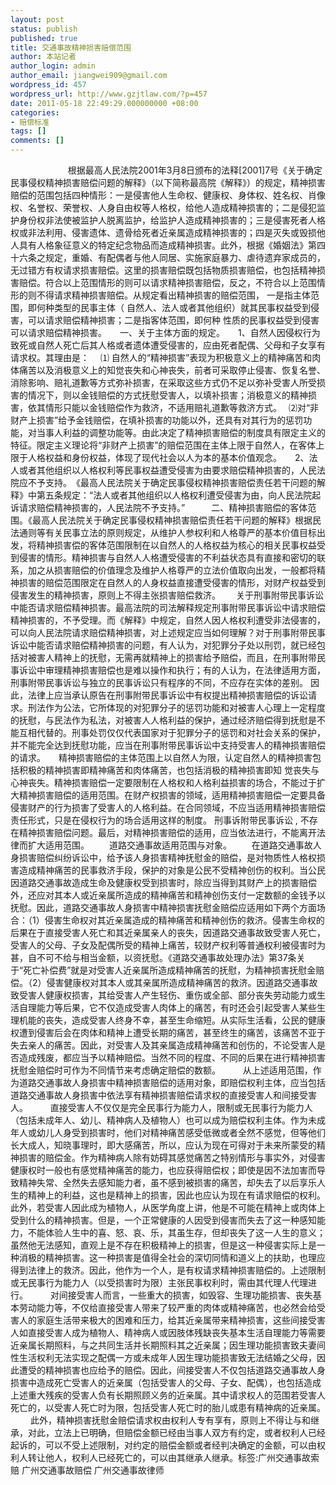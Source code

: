 ```yaml
---
layout: post
status: publish
published: true
title: 交通事故精神损害赔偿范围
author: 本站记者
author_login: admin
author_email: jiangwei909@gmail.com
wordpress_id: 457
wordpress_url: http://www.gzjtlaw.com/?p=457
date: 2011-05-18 22:49:29.000000000 +08:00
categories:
- 赔偿标准
tags: []
comments: []
---
```

　　 　　 　　根据最高人民法院2001年3月8日颁布的法释[2001]7号《关于确定民事侵权精神损害赔偿问题的解释》（以下简称最高院《解释》）的规定，精神损害赔偿的范围包括四种情形：一是侵害他人生命权、健康权、身体权、姓名权、肖像权、名誉权、荣誉权、人身自由权等人格权，给他人造成精神损害的；二是侵犯监护身份权非法使被监护人脱离监护，给监护人造成精神损害的；三是侵害死者人格权或非法利用、侵害遗体、遗骨给死者近亲属造成精神损害的；四是灭失或毁损他人具有人格象征意义的特定纪念物品而造成精神损害。此外，根据《婚姻法》第四十六条之规定，重婚、有配偶者与他人同居、实施家庭暴力、虐待遗弃家成员的，无过错方有权请求损害赔偿。这里的损害赔偿既包括物质损害赔偿，也包括精神损害赔偿。符合以上范围情形的则可以请求精神损害赔偿，反之，不符合以上范围情形的则不得请求精神损害赔偿。从规定看出精神损害的赔偿范围， 一是指主体范围，即何种类型的民事主体（ 自然人、法人或者其他组织）就其民事权益受到侵害，可以请求赔偿精神损害；二是指客体范围，即何种 性质的民事权益受到侵害可以请求赔偿精神损害。　　一、关于主体方面的规定。　　1、自然人因侵权行为致死或自然人死亡后其人格或者遗体遭受侵害的，应由死者配偶、父母和子女享有请求权。其理由是：　 ⑴ 自然人的&ldquo;精神损害&rdquo;表现为积极意义上的精神痛苦和肉体痛苦以及消极意义上的知觉丧失和心神丧失，前者可采取停止侵害、恢复名誉、消除影响、赔礼道歉等方式弥补损害，在采取这些方式仍不足以弥补受害人所受损害的情况下，则以金钱赔偿的方式抚慰受害人，以填补损害；消极意义的精神损害，依其情形只能以金钱赔偿作为救济，不适用赔礼道歉等救济方式。　 ⑵对&ldquo;非财产上损害&rdquo;给予金钱赔偿，在填补损害的功能以外，还具有对其行为的惩罚功能，对当事人利益的调整功能等。由此决定了精神损害赔偿的制度具有限定主义的特征。限定主义理论将&ldquo;非财产上损害&rdquo;的赔偿范围在主体上限于自然人，在客体上限于人格权益和身份权益，体现了现代社会以人为本的基本价值观念。　　2、法人或者其他组织以人格权利等民事权益遭受侵害为由要求赔偿精神损害的，人民法院应不予支持。　《最高人民法院关于确定民事侵权精神损害赔偿责任若干问题的解释》中第五条规定：&ldquo;法人或者其他组织以人格权利遭受侵害为由，向人民法院起诉请求赔偿精神损害的，人民法院不予支持。&rdquo;　　　二、精神损害赔偿的客体范围。《最高人民法院关于确定民事侵权精神损害赔偿责任若干问题的解释》根据民法通则等有关民事立法的原则规定，从维护人参权利和人格尊严的基本价值目标出发，将精神损害偿的客体范围限制在以自然人的人格权益为核心的相关民事权益受到侵害的情形。精神损害与自然人人格遭受侵害的不利益状态具有直接和密切的联系，加之从损害赔偿的价值理念及维护人格尊严的立法价值取向出发，一般都将精神损害的赔偿范围限定在自然人的人身权益直接遭受侵害的情形，对财产权益受到侵害发生的精神损害，原则上不得主张损害赔偿救济。　　 关于刑事附带民事诉讼中能否请求赔偿精神损害。最高法院的司法解释规定刑事附带民事诉讼中请求赔偿精神损害的，不予受理。而《解释》中规定，自然人因人格权利遭受非法侵害的，可以向人民法院请求赔偿精神损害，对上述规定应当如何理解？对于刑事附带民事诉讼中能否请求赔偿精神损害的问题，有人认为，对犯罪分子处以刑罚，就已经包括对被害人精神上的抚慰，无需再就精神上的损害给予赔偿，而且，在刑事附带民事诉讼中审理精神损害赔偿也是难以操作和执行；有的人认为，在法律适用方面，刑事附带民事诉讼与独立的民事诉讼只有程序的不同，不应存在实体的差别。 因此，法律上应当承认原告在刑事附带民事诉讼中有权提出精神损害赔偿的诉讼请求。刑法作为公法，它所体现的对犯罪分子的惩罚功能和对被害人心理上一定程度的抚慰，与民法作为私法，对被害人人格利益的保护，通过经济赔偿得到抚慰是不能互相代替的。刑事处罚仅仅代表国家对于犯罪分子的惩罚和对社会关系的保护，并不能完全达到抚慰功能，应当在刑事附带民事诉讼中支持受害人的精神损害赔偿的请求。　　精神损害赔偿的主体范围上以自然人为限，认定自然人的精神损害包括积极的精神损害即精神痛苦和肉体痛苦，也包括消极的精神损害即知 觉丧失与心神丧失。精神损害赔偿一定要限制在人格权和人格利益损害的场合，不能过于扩大精神损害赔偿的适用范围。在财产权损害的领域，适用精神损害赔偿一定要具备侵害财产的行为损害了受害人的人格利益。在合同领域，不应当适用精神损害赔偿责任形式，只是在侵权行为的场合适用这样的制度。 刑事诉附带民事诉讼 , 不存在精神损害赔偿问题。最后，对精神损害赔偿的适用，应当依法进行，不能离开法律而扩大适用范围。 　　道路交通事故适用范围与对象。 　　在道路交通事故人身损害赔偿纠纷诉讼中，给予该人身损害精神抚慰金的赔偿，是对物质性人格权损害造成精神痛苦的民事救济手段，保护的对象是公民不受精神创伤的权利。当公民因道路交通事故造成生命及健康权受到损害时，除应当得到其财产上的损害赔偿外，还应对其本人或近亲属所造成的精神痛苦和精神创伤支付一定数额的金钱予以抚慰。因此，道路交通事故人身损害中精神损害抚慰金赔偿应适用如下两个方面场合：（1）侵害生命权对其近亲属造成的精神痛苦和精神创伤的救济。侵害生命权的后果在于直接受害人死亡和其近亲属亲人的丧失，因道路交通事故致受害人死亡，受害人的父母、子女及配偶所受的精神上痛苦，较财产权利等普通权利被侵害时为甚，自不可不给与相当金额，以资抚慰。《道路交通事故处理办法》第37条关于&ldquo;死亡补偿费&rdquo;就是对受害人近亲属所造成精神痛苦的抚慰，为精神损害抚慰金赔偿。（2）侵害健康权对其本人或其亲属所造成精神痛苦的救济。因道路交通事故致受害人健康权损害，其给受害人产生轻伤、重伤或全部、部分丧失劳动能力或生活自理能力等后果，它不仅造成受害人肉体上的痛苦，有时还会引起受害人某些生理机能的丧失，造成受害人终身不幸，甚至生命缩短。从实际生活看，公民的健康权遭到侵害后会在肉体和精神上遭受长期的痛苦，甚至终生的痛苦，该痛苦不亚于失去亲人的痛苦。因此，对受害人及其亲属造成精神痛苦和创伤的，不论受害人是否造成残废，都应当予以精神赔偿。当然不同的程度、不同的后果在进行精神损害抚慰金赔偿时可作为不同情节来考虑确定赔偿的数额。 　　 从上述适用范围，作为道路交通事故人身损害中精神损害赔偿的适用对象，即赔偿权利主体，应当包括道路交通事故人身损害中依法享有精神损害赔偿请求权的直接受害人和间接受害人。 　　 直接受害人不仅仅是完全民事行为能力人，限制或无民事行为能力人（包括未成年人、幼儿、精神病人及植物人）也可以成为赔偿权利主体。作为未成年人或幼儿人身受到损害时，他们对精神痛苦感受低微或者全然不感觉，但等他们长大成人，知晓事理时，即大感痛苦，所以，应认为现在可得对于未来所蒙受的精神损害的赔偿金。作为精神病人除有妨碍其感觉痛苦之特别情形与事实外，对侵害健康权时一般也有感觉精神痛苦的能力，也应获得赔偿权；即使是因不法加害而导致精神失常、全然失去感知能力者，虽不感到被损害的痛苦，却失去了以后享乐人生的精神上的利益，这也是精神上的损害，因此也应认为现在有请求赔偿的权利。此外，若受害人因此成为植物人，从医学角度上讲，他是不可能在精神上或肉体上受到什么的精神损害。但是，一个正常健康的人因受到侵害而失去了这一种感知能力，不能体验人生中的喜、怒、哀、乐，其虽生存，但却丧失了这一人生的意义；虽然他无法感知，直观上是不存在积极精神上的损害，但是这一种侵害实际上是一种消极的精神损害。这一种损害是值得全社会的深切同情和道义上的扶助，也理应得到法律上的救济。因此，他作为一个人，是有权请求精神损害赔偿的。上述限制或无民事行为能力人（以受损害时为限）主张民事权利时，需由其代理人代理进行。 　　 对间接受害人而言，一些重大的损害，如毁容、生理功能损害、丧失基本劳动能力等，不仅给直接受害人带来了较严重的肉体或精神痛苦，也必然会给受害人的家庭生活带来极大的困难和压力，给其近亲属带来精神损害，这些间接受害人如直接受害人成为植物人、精神病人或因肢体残缺丧失基本生活自理能力等需要近亲属长期照料，与之共同生活并长期照料其之近亲属；因生理功能损害致夫妻间性生活权利无法实现之配偶一方或未成年人因生理功能损害致无法结婚之父母，因此遭受的精神损害也应给予的赔偿。因此，间接受害人不仅包括道路交通事故人身损害中造成死亡受害人的近亲属（包括受害人的父母、子女、配偶），也包括造成上述重大残疾的受害人负有长期照顾义务的近亲属。其中请求权人的范围若受害人死亡的，以受害人死亡时为限，包括受害人死亡时的胎儿或患有精神病的近亲属。 　　 此外，精神损害抚慰金赔偿请求权由权利人专有享有，原则上不得让与和继承，对此，立法上已明确，但赔偿金额已经由当事人双方有约定，或者权利人已经起诉的，可以不受上述限制，对约定的赔偿金额或者经判决确定的金额，可以由权利人转让他人，权利人已经死亡的，可以由其继承人继承。标签:广州交通事故索赔 广州交通事故赔偿 广州交通事故律师
